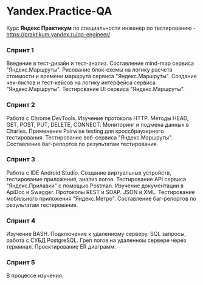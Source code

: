# Yandex.Practice-QA

Курс **Яндекс Практикум** по специальности инженер по тестированию - https://praktikum.yandex.ru/qa-engineer/

### Спринт 1 

Введение в тест-дизайн и тест-анализ. 
Составление mind-map сервиса "Яндекс.Маршруты". Рисование блок-схемы на логику расчета стоимости и времени маршрута сервиса "Яндекс.Маршруты". 
Создание чек-листов и тест-кейсов на логику интерфейса сервиса "Яндекс.Маршруты". 
Тестирование UI сервиса "Яндекс.Маршруты". 

### Спринт 2 

Работа с Chrome DevTools. 
Изучение протокола HTTP. Методы HEAD, GET, POST, PUT, DELETE, CONNECT. 
Мониторинг и подмена данных в Charles.
Применение Pairwise testing для кроссбраузерного тестирования.
Тестирование веб-сервиса "Яндекс.Маршруты". 
Составление баг-репортов по результатам тестирования.

### Спринт 3

Работа с IDE Android Studio. Создание виртуальных устройств, тестирование приложения, анализ логов.
Тестирование API сервиса "Яндекс.Прилавки" с помощью Postman. 
Изучение документации в ApiDoc и Swagger.
Протоколы REST и SOAP. 
JSON и XML. 
Тестирование мобильного приложения "Яндекс.Метро". 
Составление баг-репортов по результатам тестирования.

### Спринт 4

Изучение BASH.
Подключение к удаленному серверу.
SQL запросы, работа с СУБД PostgreSQL.
Греп логов на удаленном сервере через терминал.
Проектирование ER диаграмм.

### Спринт 5

В процессе изучения.
